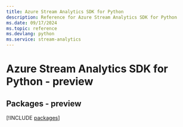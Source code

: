 ```yaml
---
title: Azure Stream Analytics SDK for Python
description: Reference for Azure Stream Analytics SDK for Python
ms.date: 09/17/2024
ms.topic: reference
ms.devlang: python
ms.service: stream-analytics
---
```

# Azure Stream Analytics SDK for Python - preview
## Packages - preview
[!INCLUDE [packages](stream-analytics-index.md)]